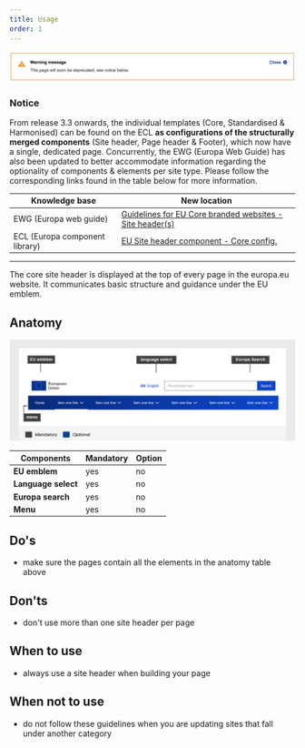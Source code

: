 ```yaml
---
title: Usage
order: 1
---
```

![](/cms-images/screenshot-2022-04-13-at-11.40.03.png)

### Notice

From release 3.3 onwards, the individual templates (Core, Standardised & Harmonised) can be found on the ECL **as configurations of the structurally merged components** (Site header, Page header & Footer), which now have a single, dedicated page. Concurrently, the EWG (Europa Web Guide) has also been updated to better accommodate information regarding the optionality of components & elements per site type. Please follow the corresponding links found in the table below for more information.

| Knowledge base                 | New location                                                                                                                                                                                                      |
| ------------------------------ | ----------------------------------------------------------------------------------------------------------------------------------------------------------------------------------------------------------------- |
| EWG (Europa web guide)         | [Guidelines for EU Core branded websites - Site header(s)](https://wikis.ec.europa.eu/display/WEBGUIDE/01.+EC+branded+core+website+design)                                                                        |
| ECL (Europa component library) | [EU Site header component - Core config.](https://citnet.tech.ec.europa.eu/CITnet/confluence/pages/viewpage.action?pageId=1092071063https://ec.europa.eu/component-library/eu/components/site-header/usage/#core) |

---

The core site header is displayed at the top of every page in the europa.eu website. It communicates basic structure and guidance under the EU emblem.

## Anatomy

![](/cms-images/eu_core_site_header.png)

| **Components**      | **Mandatory** | **Option** |
| ------------------- | ------------- | ---------- |
| **EU emblem**       | yes           | no         |
| **Language select** | yes           | no         |
| **Europa search**   | yes           | no         |
| **Menu**            | yes           | no         |

## Do's

- make sure the pages contain all the elements in the anatomy table above

## Don'ts

- don't use more than one site header per page

## When to use

- always use a site header when building your page

## When not to use

- do not follow these guidelines when you are updating sites that fall under another category
